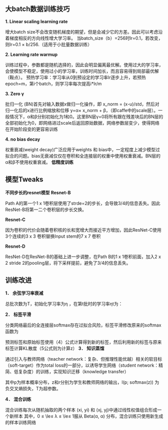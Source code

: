 
## 大batch数据训练技巧
**1.	Linear scaling learning rate**


增大batch size不会改变随机梯度的期望，但是会减少它的方差。因此可以考虑沿着梯度相反的方向线性增大学习率。
当batch_size（b）=256时lr=0.1，若改变，则lr=0.1 × b/256.（适用于小批量数据训练）

**2.	Learning rate warmup**

训练过程中，参数都是随机选择的，因此会明显偏离最优解。使用过大的学习率，会使模型不稳定，使用过小的学习率，训练时间加长，而且容易得到局部最优解（鞍点）。
预热学习率：学习率从0到预设定的学习率lr逐步上升，若预热epoch=m，第i个batch，则学习率每次提高i*lr/m

**3.	Zero γ**

批归一化 (BN)首先对输入数据x做归一化操作，即 x_norm = (x-u)/std，然后对归一化后的x进行比例缩放和位移 y=α× x_norm + β，（即caffe中的scale层）。一般情况下，α和β分别初始化为1和0。这里BN层γ=0将所有跟在残差块后的BN层的全部初始化为0，即网络进过scale后返回原始数据，网络参数层变少，使得网络在开始阶段变的更容易训练

**4.	no bias decay**

权重衰减(weight decay)广泛应用于weights 和 bias中，一定程度上减少模型过拟合的问题。bias无衰减仅仅在卷积和全连接层的权重中使用权重衰减。BN层的α和β不使用权重衰减。
**低精度训练**

## 模型Tweaks
**不同步长的resnet模型**
**Resnet-B**

Path A的第一个1 x 1卷积层使用了strde=2的步长，会导致3/4的信息丢失。因此ResNet-B将第一二个卷积层的步长交换。

**Resnet-C**

因为卷积的代价会随着卷积核的长和宽增大而接近平方增加，因此ResNet-C使用3个连续的3 x 3 卷积替换Input stem的7 x 7 卷积

**Resnet-D**

ResNet-D在ResNet-B的基础上进一步调整，在Path B的1 x 1卷积前面，加入2 x 2 stride 2的pooling层，将下采样提前，避免了3/4的信息丢失。
## 训练改进

**1．	余弦学习率衰减**

总批次数为T，初始化学习率为η ，在第t批时的学习率ηt为：
 
**2．	标签平滑**

分类网络最后的全连接层softmax存在过拟合风险，标签平滑修改原来的softmax函数为
 
预测标签和原始标签使用（4）公式计算得到新的标签，然后利用新的标签与原来标签计算KL散度（5公式则为计算z）
**3．	知识蒸馏**

通过引入与教师网络（teacher network：复杂、但推理性能优越）相关的软目标（soft-target）作为total loss的一部分，以诱导学生网络（student network：精简、低复杂度）的训练，实现知识迁移（knowledge transfer）
 
其中p为样本概率分布，z和r分别为学生和教师网络的输出，l(p; softmax(z)) 为负交叉熵损失，T为超参数。

**4．	混合训练**
 
混合训练每次从随机抽取的两个样本 (xi, yi) 和 (xj, yj)中通过线性权值组合形成一个新样本
其中，0 ≤ \le≤ λ ≤ \le≤ 1服从 Beta(α, α) 分布，混合训练只使用新生成的样本训练网络

